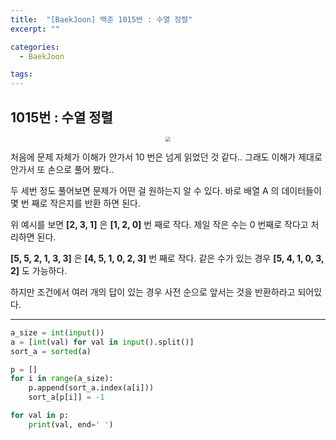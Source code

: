 ```yaml
---
title:  "[BaekJoon] 백준 1015번 : 수열 정렬"
excerpt: ""

categories:
  - BaekJoon

tags:
---
```


## 1015번 : 수열 정렬

<center><img src="https://nam-ki-bok.github.io/assets/images/baekjoon/sequencesort.png" style="zoom:50%;" /></center>

처음에 문제 자체가 이해가 안가서 10 번은 넘게 읽었던 것 같다.. 그래도 이해가 제대로 안가서 또 손으로 풀어 봤다..

두 세번 정도 풀어보면 문제가 어떤 걸 원하는지 알 수 있다. 바로 배열 A 의 데이터들이 몇 번 째로 작은지를 반환 하면 된다.

위 예시를 보면 **[2, 3, 1]** 은 **[1, 2, 0]** 번 째로 작다. 제일 작은 수는 0 번째로 작다고 처리하면 된다.

**[5, 5, 2, 1, 3, 3]** 은 **[4, 5, 1, 0, 2, 3]** 번 째로 작다. 같은 수가 있는 경우 **[5, 4, 1, 0, 3, 2]** 도 가능하다.

하지만 조건에서 여러 개의 답이 있는 경우 사전 순으로 앞서는 것을 반환하라고 되어있다.

---

```python
a_size = int(input())
a = [int(val) for val in input().split()]
sort_a = sorted(a)

p = []
for i in range(a_size):
	p.append(sort_a.index(a[i]))
	sort_a[p[i]] = -1

for val in p:
	print(val, end=' ')
```

